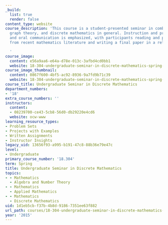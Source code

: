 ```yaml
---
_build:
  list: true
  render: false
content_type: website
course_description: 'This course is a student-presented seminar in combinatorics,
  graph theory, and discrete mathematics in general. Instruction and practice in written
  and oral communication is emphasized, with participants reading and presenting papers
  from recent mathematics literature and writing a final paper in a related topic.

  '
course_image:
  content: e56a9aa6-e64a-d78e-013c-3afbd4cd0bb1
  website: 18-304-undergraduate-seminar-in-discrete-mathematics-spring-2015
course_image_thumbnail:
  content: 0867f600-4bf5-ac92-8936-9a7fd9b71c39
  website: 18-304-undergraduate-seminar-in-discrete-mathematics-spring-2015
course_title: Undergraduate Seminar in Discrete Mathematics
department_numbers:
- '18'
extra_course_numbers: ''
instructors:
  content:
  - 08239700-ce43-5cb8-56d0-db29220e4cd6
  website: ocw-www
learning_resource_types:
- Problem Sets
- Projects with Examples
- Written Assignments
- Instructor Insights
legacy_uid: 13656f93-a995-b191-47c8-88b36e79e47c
level:
- Undergraduate
primary_course_number: '18.304'
term: Spring
title: Undergraduate Seminar in Discrete Mathematics
topics:
- - Mathematics
  - Algebra and Number Theory
- - Mathematics
  - Applied Mathematics
- - Mathematics
  - Discrete Mathematics
uid: 1d1eb5cb-f37b-4b8d-9186-7351ee63f882
url_path: courses/18-304-undergraduate-seminar-in-discrete-mathematics-spring-2015
year: '2015'
---
```

